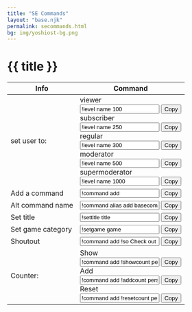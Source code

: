 ```yaml
---
title: "SE Commands"
layout: "base.njk"
permalink: secommands.html
bg: img/yoshiost-bg.png
---
```


<h1 class="ui center aligned header">{{ title }}</h1>
<table class="ui selectable celled table">
  <thead>
    <tr>
      <th>Info</th>
      <th>Command</th>
    </tr>
  </thead>
  <tbody>
    <tr>
      <td>set user to:</td>
      <td>
          <div class="ui column stackable celled grid">
            <div class="row">
              <div class="six wide column">viewer</div>
              <div class="ten wide column">
                <div class="ui action enabled input">
                  <input type="text" id="viewer" value="!level name 100">
                  <button class="ui teal right labeled icon button" onclick="copyToClipboard('viewer')">
                    <i class="copy icon"></i>
                    Copy
                  </button>
                </div>
              </div>
            </div>
            <div class="row">
              <div class="six wide column">subscriber</div>
              <div class="ten wide column">
                <div class="ui action enabled input">
                  <input type="text" id="subscriber" value="!level name 250">
                  <button class="ui teal right labeled icon button" onclick="copyToClipboard('subscriber')">
                    <i class="copy icon"></i>
                    Copy
                  </button>
                </div>
              </div>
            </div>
            <div class="row">
              <div class="six wide column">regular</div>
              <div class="ten wide column">
                <div class="ui action enabled input">
                  <input type="text" id="regular" value="!level name 300">
                  <button class="ui teal right labeled icon button" onclick="copyToClipboard('regular')">
                    <i class="copy icon"></i>
                    Copy
                  </button>
                </div>
              </div>
            </div>
            <div class="row">
              <div class="six wide column">moderator</div>
              <div class="ten wide column">
                <div class="ui action enabled input">
                  <input type="text" id="moderator" value="!level name 500">
                  <button class="ui teal right labeled icon button" onclick="copyToClipboard('moderator')">
                    <i class="copy icon"></i>
                    Copy
                  </button>
                </div>
              </div>
            </div>
            <div class="row">
              <div class="six wide column">supermoderator</div>
              <div class="ten wide column">
                <div class="ui action enabled input">
                  <input type="text" id="moderator" value="!level name 1000">
                  <button class="ui teal right labeled icon button" onclick="copyToClipboard('moderator')">
                    <i class="copy icon"></i>
                    Copy
                  </button>
                </div>
              </div>
            </div>
          </div>
      </td>
    </tr>
    <tr>
      <td>Add a command</td>
      <td>
        <div class="ui action enabled input">
          <input type="text" id="command" value="!command add">
          <button class="ui teal right labeled icon button" onclick="copyToClipboard('command')">
            <i class="copy icon"></i>
            Copy
          </button>
        </div>
      </td>
    </tr>
    <tr>
      <td>Alt command name</td>
      <td>
        <div class="ui action enabled input">
          <input type="text" id="alias" value="!command alias add basecommand aliascommand1 aliascommand2">
          <button class="ui teal right labeled icon button" onclick="copyToClipboard('alias')">
            <i class="copy icon"></i>
            Copy
          </button>
        </div>
      </td>
    </tr>
    <tr>
      <td>Set title</td>
      <td>
        <div class="ui action enabled input">
          <input type="text" id="settitle" value="!settitle title">
          <button class="ui teal right labeled icon button" onclick="copyToClipboard('settitle')">
            <i class="copy icon"></i>
            Copy
          </button>
        </div>
      </td>
    </tr>
    <tr>
      <td>Set game category</td>
      <td>
        <div class="ui action enabled input">
          <input type="text" id="setgame" value="!setgame game">
          <button class="ui teal right labeled icon button" onclick="copyToClipboard('setgame')">
            <i class="copy icon"></i>
            Copy
          </button>
        </div>
      </td>
    </tr>
    <tr>
      <td>Shoutout</td>
      <td>
        <div class="ui action enabled input">
          <input type="text" id="shoutout" value="!command add !so Check out ${1}, they are playing ${game ${1}} at https://twitch.tv/${channel ${1}}">
          <button class="ui teal right labeled icon button" onclick="copyToClipboard('shoutout')">
            <i class="copy icon"></i>
            Copy
          </button>
        </div>
      </td>
    </tr>
    <tr>
      <td>Counter:</td>
      <td>
          <div class="ui column stackable celled grid">
            <div class="row">
              <div class="six wide column">Show</div>
              <div class="ten wide column">
                <div class="ui action enabled input">
                  <input type="text" id="showcounter" value="!command add !showcount person said counter ${getcount count} time/s">
                  <button class="ui teal right labeled icon button" onclick="copyToClipboard('showcounter')">
                    <i class="copy icon"></i>
                    Copy
                  </button>
                </div>
              </div>
            </div>
            <div class="row">
              <div class="six wide column">Add</div>
              <div class="ten wide column">
                <div class="ui action enabled input">
                  <input type="text" id="addcounter" value='!command add !addcount person said counter ${count counter "+${1}"} time/s'>
                  <button class="ui teal right labeled icon button" onclick="copyToClipboard('addcounter')">
                    <i class="copy icon"></i>
                    Copy
                  </button>
                </div>
              </div>
            </div>
            <div class="row">
              <div class="six wide column">Reset</div>
              <div class="ten wide column">
                <div class="ui action enabled input">
                  <input type="text" id="resetcounter" value='!command add !resetcount person said counter ${count counter 0} time/s'>
                  <button class="ui teal right labeled icon button" onclick="copyToClipboard('resetcounter')">
                    <i class="copy icon"></i>
                    Copy
                  </button>
                </div>
              </div>
            </div>
          </div>
      </td>
    </tr>
  </tbody>
</table>
